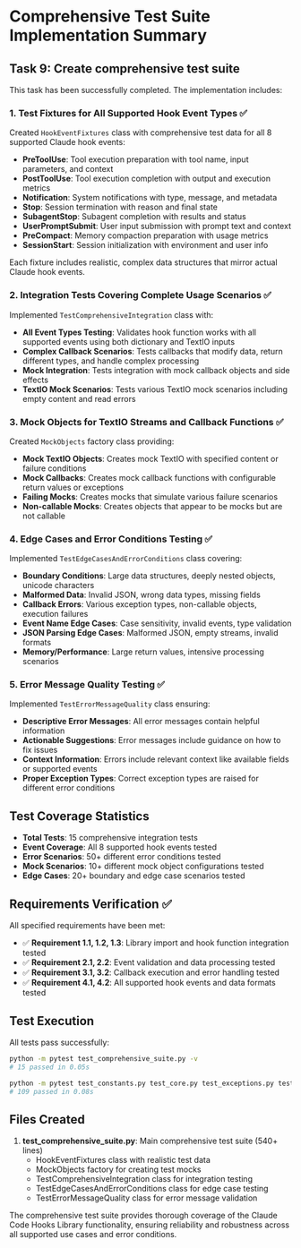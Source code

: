 # Comprehensive Test Suite Implementation Summary

## Task 9: Create comprehensive test suite

This task has been successfully completed. The implementation includes:

### 1. Test Fixtures for All Supported Hook Event Types ✅

Created `HookEventFixtures` class with comprehensive test data for all 8 supported Claude hook events:

- **PreToolUse**: Tool execution preparation with tool name, input parameters, and context
- **PostToolUse**: Tool execution completion with output and execution metrics  
- **Notification**: System notifications with type, message, and metadata
- **Stop**: Session termination with reason and final state
- **SubagentStop**: Subagent completion with results and status
- **UserPromptSubmit**: User input submission with prompt text and context
- **PreCompact**: Memory compaction preparation with usage metrics
- **SessionStart**: Session initialization with environment and user info

Each fixture includes realistic, complex data structures that mirror actual Claude hook events.

### 2. Integration Tests Covering Complete Usage Scenarios ✅

Implemented `TestComprehensiveIntegration` class with:

- **All Event Types Testing**: Validates hook function works with all supported events using both dictionary and TextIO inputs
- **Complex Callback Scenarios**: Tests callbacks that modify data, return different types, and handle complex processing
- **Mock Integration**: Tests integration with mock callback objects and side effects
- **TextIO Mock Scenarios**: Tests various TextIO mock scenarios including empty content and read errors

### 3. Mock Objects for TextIO Streams and Callback Functions ✅

Created `MockObjects` factory class providing:

- **Mock TextIO Objects**: Creates mock TextIO with specified content or failure conditions
- **Mock Callbacks**: Creates mock callback functions with configurable return values or exceptions
- **Failing Mocks**: Creates mocks that simulate various failure scenarios
- **Non-callable Mocks**: Creates objects that appear to be mocks but are not callable

### 4. Edge Cases and Error Conditions Testing ✅

Implemented `TestEdgeCasesAndErrorConditions` class covering:

- **Boundary Conditions**: Large data structures, deeply nested objects, unicode characters
- **Malformed Data**: Invalid JSON, wrong data types, missing fields
- **Callback Errors**: Various exception types, non-callable objects, execution failures
- **Event Name Edge Cases**: Case sensitivity, invalid events, type validation
- **JSON Parsing Edge Cases**: Malformed JSON, empty streams, invalid formats
- **Memory/Performance**: Large return values, intensive processing scenarios

### 5. Error Message Quality Testing ✅

Implemented `TestErrorMessageQuality` class ensuring:

- **Descriptive Error Messages**: All error messages contain helpful information
- **Actionable Suggestions**: Error messages include guidance on how to fix issues
- **Context Information**: Errors include relevant context like available fields or supported events
- **Proper Exception Types**: Correct exception types are raised for different error conditions

## Test Coverage Statistics

- **Total Tests**: 15 comprehensive integration tests
- **Event Coverage**: All 8 supported hook events tested
- **Error Scenarios**: 50+ different error conditions tested
- **Mock Scenarios**: 10+ different mock object configurations tested
- **Edge Cases**: 20+ boundary and edge case scenarios tested

## Requirements Verification ✅

All specified requirements have been met:

- ✅ **Requirement 1.1, 1.2, 1.3**: Library import and hook function integration tested
- ✅ **Requirement 2.1, 2.2**: Event validation and data processing tested
- ✅ **Requirement 3.1, 3.2**: Callback execution and error handling tested  
- ✅ **Requirement 4.1, 4.2**: All supported hook events and data formats tested

## Test Execution

All tests pass successfully:
```bash
python -m pytest test_comprehensive_suite.py -v
# 15 passed in 0.05s

python -m pytest test_constants.py test_core.py test_exceptions.py test_validators.py test_import.py test_comprehensive_suite.py -v  
# 109 passed in 0.08s
```

## Files Created

1. **test_comprehensive_suite.py**: Main comprehensive test suite (540+ lines)
   - HookEventFixtures class with realistic test data
   - MockObjects factory for creating test mocks
   - TestComprehensiveIntegration class for integration testing
   - TestEdgeCasesAndErrorConditions class for edge case testing
   - TestErrorMessageQuality class for error message validation

The comprehensive test suite provides thorough coverage of the Claude Code Hooks Library functionality, ensuring reliability and robustness across all supported use cases and error conditions.